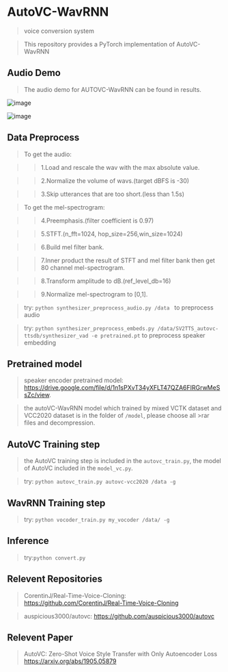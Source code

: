 # AutoVC-WavRNN
>voice conversion system

>This repository provides a PyTorch implementation of AutoVC-WavRNN 

Audio Demo
-----------------
>The audio demo for AUTOVC-WavRNN can be found in results.

![image](http://github.com/freenowill/AutoVC-WavRNN/raw/master/picture/orignal.png "Orignal spectrogram")

![image](http://github.com/freenowill/AutoVC-WavRNN/raw/master/picture/generate.png "Generate spectrogram")

Data Preprocess
-----------------
>To get the audio: 

>>1.Load and rescale the wav with the max absolute value.

>>2.Normalize the volume of wavs.(target dBFS is -30)

>>3.Skip utterances that are too short.(less than 1.5s)

>To get the mel-spectrogram:

>>4.Preemphasis.(filter coefficient is 0.97)

>>5.STFT.(n_fft=1024, hop_size=256,win_size=1024)

>>6.Build mel filter bank.

>>7.Inner product the result of STFT and mel filter bank then get 80 channel mel-spectrogram.

>>8.Transform amplitude to dB.(ref_level_db=16)

>>9.Normalize mel-spectrogram to [0,1].

>try: ```python synthesizer_preprocess_audio.py /data ``` to preprocess audio

>try: ```python synthesizer_preprocess_embeds.py /data/SV2TTS_autovc-ttsdb/synthesizer_vad -e pretrained.pt``` to preprocess speaker embedding

Pretrained model
-----------------
>speaker encoder pretrained model: https://drive.google.com/file/d/1n1sPXvT34yXFLT47QZA6FIRGrwMeSsZc/view.

>the autoVC-WavRNN model which trained by mixed VCTK dataset and VCC2020 dataset is in the folder of ```/model```, please choose all >rar files and decompression.

AutoVC Training step
-----------------
>the AutoVC training step is included in the ```autovc_train.py```, the model of AutoVC included in the ```model_vc.py```.

>try: ```python autovc_train.py autovc-vcc2020 /data -g```

WavRNN Training step
-----------------
>try: ```python vocoder_train.py my_vocoder /data/ -g```

Inference
-----------------
>try:```python convert.py```

Relevent Repositories
-----------------
>CorentinJ/Real-Time-Voice-Cloning: https://github.com/CorentinJ/Real-Time-Voice-Cloning

>auspicious3000/autovc: https://github.com/auspicious3000/autovc

Relevent Paper
-----------------
>AutoVC: Zero-Shot Voice Style Transfer with Only Autoencoder Loss https://arxiv.org/abs/1905.05879

